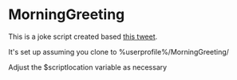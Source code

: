 # MorningGreeting
This is a joke script created based [this tweet](https://twitter.com/gabsmashh/status/1153678028318420992?s=19).

It's set up assuming you clone to %userprofile%/MorningGreeting/

Adjust the $scriptlocation variable as necessary